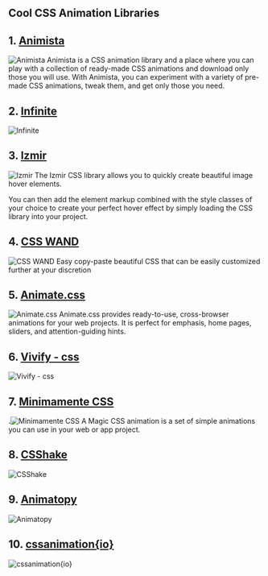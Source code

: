 ## Cool CSS Animation Libraries

## 1. [Animista](https://animista.net/)
![Animista](https://cdn.hashnode.com/res/hashnode/image/upload/v1636307833774/ecwU-0fvB.png)
Animista is a CSS animation library and a place where you can play with a collection of ready-made CSS animations and download only those you will use.
With Animista, you can experiment with a variety of pre-made CSS animations, tweak them, and get only those you need.

## 2. [Infinite](https://tilomitra.github.io/infinite/)
![Infinite](https://cdn.hashnode.com/res/hashnode/image/upload/v1636307835859/UcExAAhoM.png)
## 3. [Izmir](https://github.com/ciar4n/Izmir)
![Izmir](https://cdn.hashnode.com/res/hashnode/image/upload/v1636307837864/p3NMWUSjt.png)
The Izmir CSS library allows you to quickly create beautiful image hover elements.

You can then add the element markup combined with the style classes of your choice to create your perfect hover effect by simply loading the CSS library into your project.

## 4. [CSS WAND](https://www.csswand.dev/)
![CSS WAND](https://cdn.hashnode.com/res/hashnode/image/upload/v1636307839853/j9bdX9wNw.png)
Easy copy-paste beautiful CSS that can be easily customized further at your discretion

## 5. [Animate.css](https://animate.style/)
![Animate.css](https://cdn.hashnode.com/res/hashnode/image/upload/v1636307841807/G4Koc-NYx.png)
Animate.css provides ready-to-use, cross-browser animations for your web projects.
It is perfect for emphasis, home pages, sliders, and attention-guiding hints.

## 6. [Vivify - css](http://vivify.mkcreative.cz/)
![Vivify - css](https://cdn.hashnode.com/res/hashnode/image/upload/v1636307843686/Vb2cyxf0_.png)

## 7. [Minimamente CSS](https://www.minimamente.com/project/magic/)
.![Minimamente CSS](https://cdn.hashnode.com/res/hashnode/image/upload/v1636307845874/hlJl76CXf.png)
A Magic CSS animation is a set of simple animations you can use in your web or app project.


## 8. [CSShake](https://elrumordelaluz.github.io/csshake/)
![CSShake](https://cdn.hashnode.com/res/hashnode/image/upload/v1636307847960/UV1Izl2E2k.png)

## 9. [Animatopy](https://sarthology.github.io/Animatopy/)
![Animatopy](https://cdn.hashnode.com/res/hashnode/image/upload/v1636307849997/a0uYuqDo-g.png)

## 10. [cssanimation{io}](https://cssanimation.io/)
![cssanimation{io}](https://cdn.hashnode.com/res/hashnode/image/upload/v1636307851850/T4veCAHk_.png)